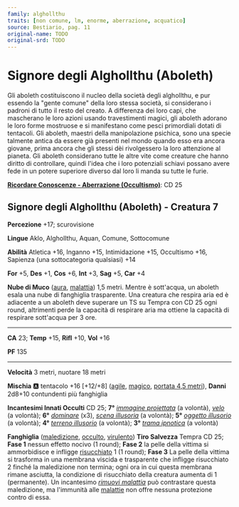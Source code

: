 ```yaml
---
family: alghollthu
traits: [non comune, lm, enorme, aberrazione, acquatico]
source: Bestiario, pag. 11
original-name: TODO
original-srd: TODO
---
```


# Signore degli Alghollthu (Aboleth)

Gli aboleth costituiscono il nucleo della società degli alghollthu, e pur essendo la "gente comune" della loro stessa società, si considerano i padroni di tutto il resto del creato. A differenza dei loro capi, che mascherano le loro azioni usando travestimenti magici, gli aboleth adorano le loro forme mostruose e si manifestano come pesci primordiali dotati di tentacoli. Gli aboleth, maestri della manipolazione psichica, sono una specie talmente antica da essere già presenti nel mondo quando esso era ancora giovane, prima ancora che gli stessi dèi rivolgessero la loro attenzione al pianeta. Gli aboleth considerano tutte le altre vite come creature che hanno diritto di controllare, quindi l'idea che i loro potenziali schiavi possano avere fede in un potere superiore diverso dal loro li manda su tutte le furie.

**[Ricordare Conoscenze - Aberrazione (Occultismo)](/azioni/ricordare-conoscenze)**: CD 25

## Signore degli Alghollthu (Aboleth) - Creatura 7

**Percezione** +17; scurovisione

**Lingue** Aklo, Alghollthu, Aquan, Comune, Sottocomune

**Abilità** Atletica +16, Inganno +15, Intimidazione +15, Occultismo +16, Sapienza (una sottocategoria qualsiasi) +14

**For** +5, **Des** +1, **Cos** +6, **Int** +3, **Sag** +5, **Car** +4

**Nube di Muco** ([aura](/tratti/aura), [malattia](/tratti/malattia)) 1,5 metri. Mentre è sott'acqua, un aboleth esala una nube di fanghiglia trasparente. Una creatura che respira aria ed è adiacente a un aboleth deve superare un TS su Tempra con CD 25 ogni round, altrimenti perde la capacità di respirare aria ma ottiene la capacità di respirare sott'acqua per 3 ore.

***

**CA** 23; **Temp** +15, **Rifl** +10, **Vol** +16

**PF** 135

***

**Velocità** 3 metri, nuotare 18 metri

**Mischia** :a: tentacolo +16 \[+12/+8] ([agile](/tratti/agile), [magico](/tratti/magico), [portata 4,5 metri](/tratti/portata)), **Danni** 2d8+10 contundenti più fanghiglia

**Incantesimi Innati Occulti** CD 25; **7°** *[immagine proiettata](/incantesimi/immagine-proiettata)* (a volontà), *[velo](/incantesimi/velo)* (a volontà); **6°** *[dominare](/incantesimi/dominare)* (x3), *[scena illusoria](/incantesimi/scena-illusoria)* (a volontà); **5°** *[oggetto illusorio](/incantesimi/oggetto-illusorio)* (a volontà); **4°** *[terreno illusorio](/incantesimi/terreno-illusorio)* (a volontà); **3°** *[trama ipnotica](/incantesimi/trama-ipnotica)* (a volontà)

**Fanghiglia** ([maledizione](/tratti/maledizione), [occulto](/tratti/occulto), [virulento](/tratti/virulento)) **Tiro Salvezza** Tempra CD 25; **Fase 1** nessun effetto nocivo (1 round); **Fase 2** la pelle della vittima si ammorbidisce e infligge [risucchiato](/condizioni/risucchiato) 1 (1 round); **Fase 3** La pelle della vittima si trasforma in una membrana viscida e trasparente che infligge risucchiato 2 finché la maledizione non termina; ogni ora in cui questa membrana rimane asciutta, la condizione di risucchiato della creatura aumenta di 1 (permanente). Un incantesimo *[rimuovi malattia](/incantesimi/rimuovi-malattia)* può contrastare questa maledizione, ma l'immunità alle [malattie](/tratti/malattia) non offre nessuna protezione contro di essa.
